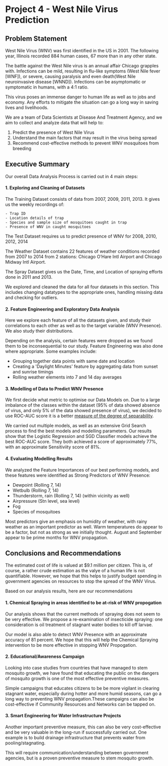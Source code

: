 # Project 4 - West Nile Virus Prediction

## Problem Statement

West Nile Virus (WNV) was first identified in the US in 2001. The following year, Illinois recorded 884  human cases,  67 more than in any other state.

The battle against the West Nile virus is an annual affair Chicago grapples with. Infections can be mild, resulting in flu-like symptoms (West Nile fever [WNF]), or severe, causing paralysis and even death(West Nile neuroinvasive disease [WNND]). Infections can be asymptomatic or symptomatic in humans, with a 4:1 ratio.

This virus poses an immense danger to human life as well as to jobs and economy. Any efforts to mitigate the situation can go a long way in saving lives and livelihoods.

We are a team of Data Scientists at Disease And Treatment Agency, and we aim to collect and analyze data that will help to:

1. Predict the presence of West Nile Virus
2. Understand the main factors that may result in the virus being spread
3. Recommend cost-effective methods to prevent WNV mosquitoes from breeding


## Executive Summary

Our overall Data Analysis Process is carried out in 4 main steps:

#### 1. Exploring and Cleaning of Datasets

The Training Dataset consists of data from 2007, 2009, 2011, 2013. It gives us the weekly recordings of:

    - Trap ID
    - Location details of trap
    - Species and sample size of mosquitoes caught in trap
    - Presence of WNV in caught mosquitoes

The Test Dataset requires us to predict presence of WNV for 2008, 2010, 2012, 2014

The Weather Dataset contains 22 features of weather conditions recorded from 2007 to 2014 from 2 stations: Chicago O’Hare Intl Airport and Chicago Midway Intl Airport.

The Spray Dataset gives us the Date, Time, and Location of spraying efforts done in 2011 and 2013.

We explored and cleaned the data for all four datasets in this section. This includes changing datatypes to the appropriate ones, handling missing data and checking for outliers.

#### 2. Feature Engineering and Exploratory Data Analysis

Here we explore each feature of all the datasets given, and study their correlations to each other as well as to the target variable (WNV Presence). We also study their distributions.

Depending on the analysis, certain features were dropped as we found them to be inconsequential to our study. Feature Engineering was also done where appropriate. Some examples include:

- Grouping together data points with same date and location
- Creating a 'Daylight Minutes' feature by aggregating data from sunset and sunrise timings
- Rolling weather elements into 7 and 14 day averages

#### 3. Modelling of Data to Predict WNV Presence

We first decide what metric to optimise our Data Models on. Due to a large imbalance of the classes within the dataset (95% of data showed absence of virus, and only 5% of the data showed presence of virus), we decided to use ROC-AUC score it is a better [measure of the degree of separability](https://towardsdatascience.com/understanding-auc-roc-curve-68b2303cc9c5).

We carried out multiple models, as well as an extensive Grid Search process to find the best models and modelling parameters. Our results show that the Logistic Regression and SGD Classifier models achieve the best ROC-AUC score. They both achieved a score of approximately 77%, with an approximate Sensitiviity score of 81%.

#### 4. Evaluating Modelling Results

We analyzed the Feature Importances of our best performing models, and these features were identified as Strong Predictors of WNV Presence:   

- Dewpoint  (Rolling 7, 14)
- Wetbulb (Rolling 7, 14)
- Thunderstorm, rain (Rolling 7, 14) (within vicinity as well)
- Airpressure (Stn level, sea level)
- Fog
- Species of mosquitoes

Most predictors give an emphasis on humidity of weather, with rainy weather as an important predictor as well. Warm temperatures do appear to be a factor, but not as strong as we initially thought. August and September appear to be prime months for WNV propagation.


## Conclusions and Recommendations

The estimated cost of life is valued at $9.1 million per citizen. This is, of course, a rather crude estimation as the valye of a human life is not quantifiable. However, we hope that this helps to justify budget spending in government agencies on resources to stop the spread of the WNV Virus.

Based on our analysis results, here are our recommendations

#### 1. Chemical Spraying in areas identified to be at-risk of WNV propogation

Our analysis shows that the current methods of spraying does not seem to be very effective. We propose a re-examination of insecticide spraying: one consideration is oil treatment of stagnant water bodies to kill off larvae.

Our model is also able to detect WNV Presence with an approximate accuracy of 81 percent. We hope that this will help the Chemical Spraying intervention to be more effective in stopping WNV Propogation.


#### 2. Educational/Awareness Campaign

Looking into case studies from countries that have managed to stem mosquito growth, we have found that educating the public on the dangers of mosquito growth is one of the most effective preventive measures.

Simple campaigns that educates citizens to be be more vigilant in clearing stagnant water, especially during hotter and more humid seasons, can go a long way to preventing WNV propagation.These campaigns can also be cost-effective if Community Resources and Networks can be tapped on.


#### 3. Smart Engineering for Water Infrastructure Projects

Another important preventive measure, this can also be very cost-effective and be very valuable in the long-run if successfully carried out. One example is to build drainage infrastructure that prevents water from pooling/stagnating.

This will require communication/understanding between government agencies, but is a proven preventive measure to stem mosquito growth.
